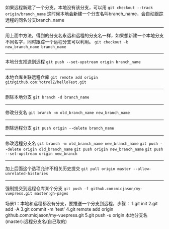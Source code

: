 如果远程新建了一个分支，本地没有该分支，可以用
`git checkout --track origin/branch_name`
这时候本地会新建一个分支名叫branch_name，会自动跟踪远程的同名分支branch_name
***
用上面中方法，得到的分支名永远和远程的分支名一样，如果想新建一个本地分支不同名字，同时跟踪一个远程分支可以利用。
`git checkout -b new_branch_name branch_name`
***
本地分支推送到远程
`git push --set-upstream origin branch_name`
***
本地仓库关联远程仓库
`git remote add origin git@github.com:YotrolZ/helloTest.git`
***
删除本地分支
`git branch -d branch_name`
***
修改分支名
`git branch -m old_branch_name new_branch_name`
***
删除远程分支
`git push origin --delete branch_name`
***
修改远程分支名
`git branch -m old_branch_name new_branch_name`
`git push --delete origin old_branch_name`
`git push origin new_branch_name`
`git push --set-upstream origin new_branch`
***
加上后面这个选项允许不相关历史提交
`git pull origin master --allow-unrelated-histories`
***
强制提交到远程仓库某个分支
`git push -f github.com:micjason/my-vuepress.git master:gh-pages`


场景1：本地和远程都没有分支，要推送一个分支到远程，步骤：
1.git init
2.git add -A
3.git commit -m 'test'
4.git remote add origin github.com:micjason/my-vuepress.git
5.git push -u origin 本地分支名(master):远程分支名(自己取的)